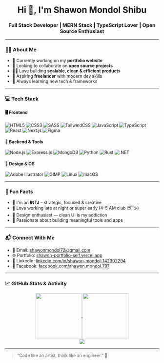 <h1 align="center">Hi 👋, I'm Shawon Mondol Shibu</h1>
<h3 align="center">Full Stack Developer | MERN Stack | TypeScript Lover | Open Source Enthusiast</h3>

---

### 🧑‍💻 About Me

- 🔭 Currently working on my **portfolio website**
- 🤝 Looking to collaborate on **open source projects**
- 👨‍💻 Love building **scalable, clean & efficient products**
- 💼 Aspiring **freelancer** with modern dev skills
- 🧠 Always learning new tech & frameworks

---

### 💻 Tech Stack

#### 🖥️ Frontend
![HTML5](https://img.shields.io/badge/HTML5-E34F26?style=flat&logo=html5&logoColor=white)
![CSS3](https://img.shields.io/badge/CSS3-1572B6?style=flat&logo=css3&logoColor=white)
![SASS](https://img.shields.io/badge/SASS-CC6699?style=flat&logo=sass&logoColor=white)
![TailwindCSS](https://img.shields.io/badge/TailwindCSS-38B2AC?style=flat&logo=tailwind-css&logoColor=white)
![JavaScript](https://img.shields.io/badge/JavaScript-F7DF1E?style=flat&logo=javascript&logoColor=black)
![TypeScript](https://img.shields.io/badge/TypeScript-3178C6?style=flat&logo=typescript&logoColor=white)
![React](https://img.shields.io/badge/React-20232A?style=flat&logo=react&logoColor=61DAFB)
![Next.js](https://img.shields.io/badge/Next.js-000000?style=flat&logo=nextdotjs&logoColor=white)
![Figma](https://img.shields.io/badge/Figma-F24E1E?style=flat&logo=figma&logoColor=white)

#### 🧠 Backend & Tools
![Node.js](https://img.shields.io/badge/Node.js-339933?style=flat&logo=nodedotjs&logoColor=white)
![Express.js](https://img.shields.io/badge/Express.js-000000?style=flat&logo=express&logoColor=white)
![MongoDB](https://img.shields.io/badge/MongoDB-47A248?style=flat&logo=mongodb&logoColor=white)
![Python](https://img.shields.io/badge/Python-3776AB?style=flat&logo=python&logoColor=white)
![Rust](https://img.shields.io/badge/Rust-000000?style=flat&logo=rust&logoColor=white)
![.NET](https://img.shields.io/badge/.NET-512BD4?style=flat&logo=dotnet&logoColor=white)

#### 🎨 Design & OS
![Adobe Illustrator](https://img.shields.io/badge/Illustrator-FF9A00?style=flat&logo=adobeillustrator&logoColor=white)
![GIMP](https://img.shields.io/badge/GIMP-5C5543?style=flat&logo=gimp&logoColor=white)
![Linux](https://img.shields.io/badge/Linux-FCC624?style=flat&logo=linux&logoColor=black)
![macOS](https://img.shields.io/badge/macOS-000000?style=flat&logo=apple&logoColor=white)

---

### 🧩 Fun Facts

- 🧠 I'm an **INTJ** – strategic, focused & creative
- 🌙 Love working late at night or super early (4–5 AM club 😴☕)
- 🎨 Design enthusiast — clean UI is my addiction
- 🔧 Passionate about building meaningful tools and apps

---

### 📬 Connect With Me

- 📧 Email: [shawonmondol72@gmail.com](mailto:shawonmondol72@gmail.com)
- 🌐 Portfolio: [shawon-portfolio-self.vercel.app](https://shawon-portfolio-self.vercel.app)
- 💼 LinkedIn: [linkedin.com/in/shawon-mondol-142302294](https://www.linkedin.com/in/shawon-mondol-142302294)
- 📘 Facebook: [facebook.com/shawon.mondol.797](https://www.facebook.com/shawon.mondol.797)

---

### 📈 GitHub Stats & Activity

<div align="center">
  <a href="https://github.com/shibu72">
    <img align="center" height="150" src="https://github-readme-stats.vercel.app/api?username=shibu72&show_icons=true&theme=default" />
  </a>
  <a href="https://github.com/shibu72">
    <img align="center" height="150" src="https://github-readme-streak-stats.herokuapp.com/?user=shibu72&theme=default" />
  </a>
</div>

<div align="center">
  <a href="https://github.com/shibu72">
    <img align="center" src="https://github-readme-stats.vercel.app/api/top-langs/?username=shibu72&layout=compact&theme=default" />
  </a>
</div>

---

> “Code like an artist, think like an engineer.” 🎯

